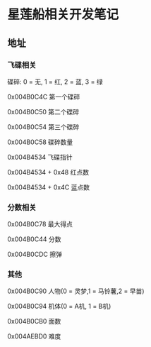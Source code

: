 # 星莲船相关开发笔记
## 地址
### 飞碟相关
碟碎: 0 = 无, 1 = 红, 2 = 蓝, 3 = 绿

0x004B0C4C 第一个碟碎 

0x004B0C50 第二个碟碎 

0x004B0C54 第三个碟碎 

0x004B0C58 碟碎数量

0x004B4534 飞碟指针

0x004B4534 + 0x48 红点数

0x004B4534 + 0x4C 蓝点数
### 分数相关
0x004B0C78 最大得点

0x004B0C44 分数

0x004B0CDC 擦弹
### 其他
0x004B0C90 人物(0 = 灵梦,1 = 马铃薯,2 = 早苗)

0x004B0C94 机体(0 = A机, 1 = B机)

0x004B0CB0 面数

0x004AEBD0 难度
